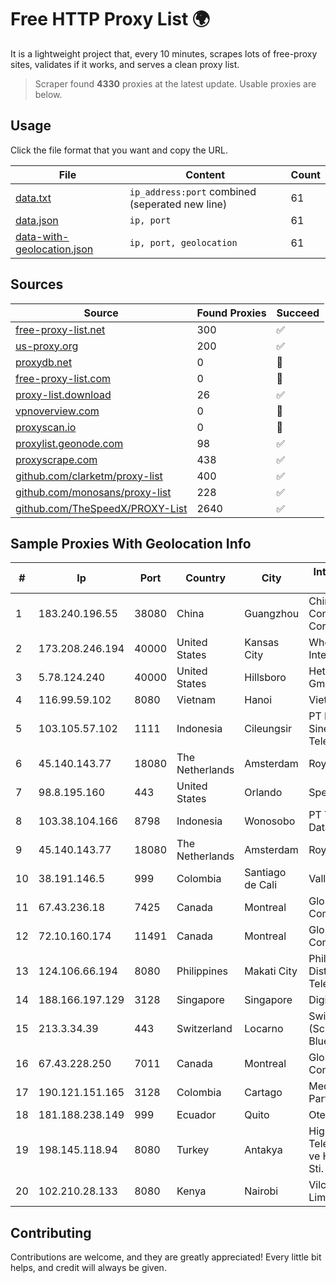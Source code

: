 
# Free HTTP Proxy List 🌍

It is a lightweight project that, every 10 minutes, scrapes lots of free-proxy sites, validates if it works, and serves a clean proxy list.


> Scraper found **4330** proxies at the latest update. Usable proxies are below.

## Usage

Click the file format that you want and copy the URL.


|File|Content|Count|
|----|-------|-----|
|[data.txt](https://raw.githubusercontent.com/themiralay/Proxy-List-World/master/data.txt)|`ip_address:port` combined (seperated new line)|61|
|[data.json](https://raw.githubusercontent.com/themiralay/Proxy-List-World/master/data.json)|`ip, port`|61|
|[data-with-geolocation.json](https://raw.githubusercontent.com/themiralay/Proxy-List-World/master/data-with-geolocation.json)|`ip, port, geolocation`|61|

## Sources

|Source|Found Proxies|Succeed|
|------|-------------|-------|
|[free-proxy-list.net](https://free-proxy-list.net)|300|✅|
|[us-proxy.org](https://www.us-proxy.org)|200|✅|
|[proxydb.net](http://proxydb.net)|0|🚫|
|[free-proxy-list.com](https://free-proxy-list.com/?page=&port=&type%5B%5D=http&type%5B%5D=https&up_time=0&search=Search)|0|🚫|
|[proxy-list.download](https://www.proxy-list.download/HTTP)|26|✅|
|[vpnoverview.com](https://vpnoverview.com/privacy/anonymous-browsing/free-proxy-servers)|0|🚫|
|[proxyscan.io](https://www.proxyscan.io)|0|🚫|
|[proxylist.geonode.com](https://proxylist.geonode.com/api/proxy-list?limit=300&page=1&sort_by=lastChecked&sort_type=desc&protocols=http,https)|98|✅|
|[proxyscrape.com](https://api.proxyscrape.com/v2/?request=displayproxies&protocol=http&timeout=10000&country=all&ssl=all&anonymity=all)|438|✅|
|[github.com/clarketm/proxy-list](https://raw.githubusercontent.com/clarketm/proxy-list/master/proxy-list-raw.txt)|400|✅|
|[github.com/monosans/proxy-list](https://raw.githubusercontent.com/monosans/proxy-list/main/proxies/http.txt)|228|✅|
|[github.com/TheSpeedX/PROXY-List](https://raw.githubusercontent.com/TheSpeedX/PROXY-List/master/http.txt)|2640|✅|


## Sample Proxies With Geolocation Info

|#|Ip|Port|Country|City|Internet Service Provider|
|-|--|----|-------|----|-------------------------|
|1|183.240.196.55|38080|China|Guangzhou|China Mobile Communications Corporation|
|2|173.208.246.194|40000|United States|Kansas City|WholeSale Internet|
|3|5.78.124.240|40000|United States|Hillsboro|Hetzner Online GmbH|
|4|116.99.59.102|8080|Vietnam|Hanoi|Viettel Group|
|5|103.105.57.102|1111|Indonesia|Cileungsir|PT Lambda Sinergi Telekomunikasi|
|6|45.140.143.77|18080|The Netherlands|Amsterdam|RoyaleHosting BV|
|7|98.8.195.160|443|United States|Orlando|Spectrum|
|8|103.38.104.166|8798|Indonesia|Wonosobo|PT Tunas Media Data|
|9|45.140.143.77|18080|The Netherlands|Amsterdam|RoyaleHosting BV|
|10|38.191.146.5|999|Colombia|Santiago de Cali|Valle ISP S.A.S.|
|11|67.43.236.18|7425|Canada|Montreal|GloboTech Communications|
|12|72.10.160.174|11491|Canada|Montreal|GloboTech Communications|
|13|124.106.66.194|8080|Philippines|Makati City|Philippine Long Distance Telephone Co.|
|14|188.166.197.129|3128|Singapore|Singapore|DigitalOcean, LLC|
|15|213.3.34.39|443|Switzerland|Locarno|Swisscom (Schweiz) AG - Bluewin|
|16|67.43.228.250|7011|Canada|Montreal|GloboTech Communications|
|17|190.121.151.165|3128|Colombia|Cartago|Media Commerce Partners S.A|
|18|181.188.238.149|999|Ecuador|Quito|Otecel S.A.|
|19|198.145.118.94|8080|Turkey|Antakya|High Speed Telekomunikasyon ve Hab. Hiz. Ltd. Sti.|
|20|102.210.28.133|8080|Kenya|Nairobi|Vilcom Networks Limited|



## Contributing

Contributions are welcome, and they are greatly appreciated! Every
little bit helps, and credit will always be given.

